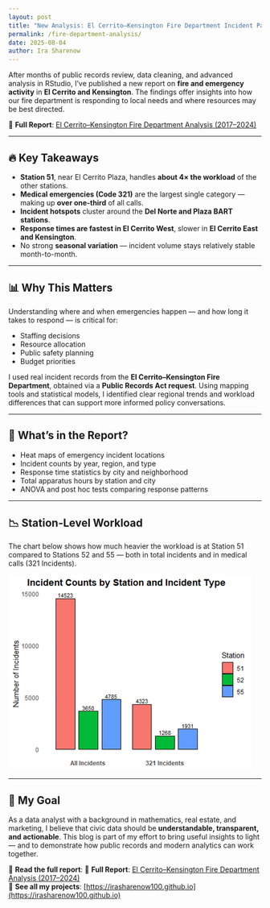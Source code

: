 ```yaml
---
layout: post
title: "New Analysis: El Cerrito–Kensington Fire Department Incident Patterns Reveal Key Insights"
permalink: /fire-department-analysis/
date: 2025-08-04
author: Ira Sharenow
---
```

After months of public records review, data cleaning, and advanced analysis in RStudio, I’ve published a new report on **fire and emergency activity** in **El Cerrito and Kensington**. The findings offer insights into how our fire department is responding to local needs and where resources may be best directed.

📄 **Full Report**: [El Cerrito–Kensington Fire Department Analysis (2017–2024)](https://github.com/IraSharenow100/el-cerrito-fire-report)


---

## 🔥 Key Takeaways

- **Station 51**, near El Cerrito Plaza, handles **about 4× the workload** of the other stations.
- **Medical emergencies (Code 321)** are the largest single category — making up **over one-third** of all calls.
- **Incident hotspots** cluster around the **Del Norte and Plaza BART stations**.
- **Response times are fastest in El Cerrito West**, slower in **El Cerrito East and Kensington**.
- No strong **seasonal variation** — incident volume stays relatively stable month-to-month.

---

## 📊 Why This Matters

Understanding where and when emergencies happen — and how long it takes to respond — is critical for:

- Staffing decisions  
- Resource allocation  
- Public safety planning  
- Budget priorities

I used real incident records from the **El Cerrito–Kensington Fire Department**, obtained via a **Public Records Act request**. Using mapping tools and statistical models, I identified clear regional trends and workload differences that can support more informed policy conversations.

---

## 📍 What’s in the Report?

- Heat maps of emergency incident locations  
- Incident counts by year, region, and type  
- Response time statistics by city and neighborhood  
- Total apparatus hours by station and city  
- ANOVA and post hoc tests comparing response patterns

---

## 📉 Station-Level Workload

The chart below shows how much heavier the workload is at Station 51 compared to Stations 52 and 55 — both in total incidents and in medical calls (321 Incidents).

![Incident Counts by Station and Type](/assets/images/fire-department-station-bar-chart.png)

---

## 🧠 My Goal

As a data analyst with a background in mathematics, real estate, and marketing, I believe that civic data should be **understandable, transparent, and actionable**. This blog is part of my effort to bring useful insights to light — and to demonstrate how public records and modern analytics can work together.

🔗 **Read the full report**: 📄 **Full Report**: [El Cerrito–Kensington Fire Department Analysis (2017–2024)](https://github.com/IraSharenow100/el-cerrito-fire-report)   
🔗 **See all my projects**: [https://irasharenow100.github.io](https://irasharenow100.github.io)
